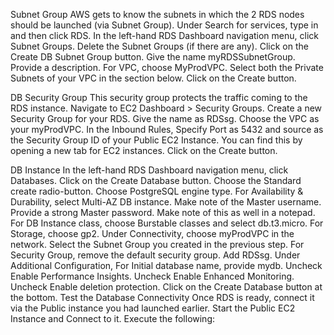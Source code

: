 Subnet Group
AWS gets to know the subnets in which the 2 RDS nodes should be launched (via Subnet Group). 
Under Search for services, type in and then click RDS.
In the left-hand RDS Dashboard navigation menu, click Subnet Groups.
Delete the Subnet Groups (if there are any). 
Click on the Create DB Subnet Group button. 
Give the name myRDSSubnetGroup. Provide a description.
For VPC, choose MyProdVPC.
Select both the Private Subnets of your VPC in the section below. 
Click on the Create button. 

DB Security Group
This security group protects the traffic coming to the RDS instance.
Navigate to EC2 Dashboard > Security Groups. 
Create a new Security Group for your RDS.
Give the name as RDSsg.
Choose the VPC as your myProdVPC. 
In the Inbound Rules, 
Specify Port as 5432 and source as the Security Group ID of your Public EC2 Instance. You can find this by opening a new tab for EC2 instances.
Click on the Create button. 

DB Instance
In the left-hand RDS Dashboard navigation menu, click Databases.
Click on the Create Database button. 
Choose the Standard create radio-button.
Choose PostgreSQL engine type.
For Availability & Durability, select Multi-AZ DB instance.
Make note of the Master username. 
Provide a strong Master password. Make note of this as well in a notepad. 
For DB Instance class, choose Burstable classes and select db.t3.micro. 
For Storage, choose gp2. 
Under Connectivity, choose myProdVPC in the network. 
Select the Subnet Group you created in the previous step. 
For Security Group, remove the default security group. Add RDSsg.
Under Additional Configuration, 
For Initial database name, provide mydb.
Uncheck Enable Performance Insights. 
Uncheck Enable Enhanced Monitoring. 
Uncheck Enable deletion protection. 
Click on the Create Database button at the bottom. 
Test the Database Connectivity
Once RDS is ready, connect it via the Public instance you had launched earlier.
Start the Public EC2 Instance and Connect to it. 
Execute the following:
